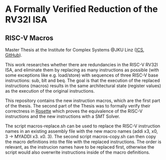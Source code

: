 # A Formally Verified Reduction of the RV32I ISA
## RISC-V Macros

Master Thesis at the Institute for Complex Systems @JKU Linz ([ICS](https://www.ics.jku.at/), [GitHub](https://github.com/ics-jku)).

This work researches whether there are redundancies in the RISC-V RV32I ISA, and eliminate them by replacing as many instructions as possible (with some exceptions like e.g. load/store) with sequences of three RISC-V base instructions: sub, blt and beq.
The goal is that the execution of the replaced instructions (macros) results in the same architectural state (register values) as the execution of the original instructions.

This repository contains the new instruction macros, which are the first part of the thesis.
The second part of the Thesis was to formally verify their correctness in [Rosette](https://github.com/SonjaGurtner/riscv-oisc-verifier) which proves the equivalence of the RISC-V instructions and the new instructions with a SMT Solver.

The script macros-replace.sh can be used to replace the RISC-V instruction names in an existing assembly file with the new macro names (addi x3, x0, 3 -> MYADDI x3. x0. 3). The second script macros-copy.sh can then copy the macro definitions into the file with the replaced instructions. The order is relevant, as the instrucion names have to be replaced first, otherwise the script would also overwrite instructions inside of the macro definitions.
